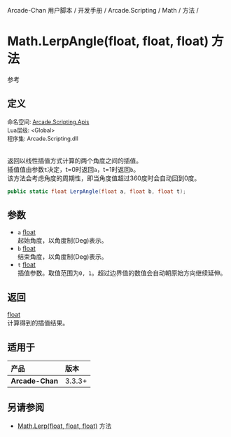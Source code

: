 Arcade-Chan 用户脚本 / 开发手册 / Arcade.Scripting / Math / 方法 /
# Math.LerpAngle(float, float, float) 方法
参考

## 定义
<div style="font-size: 90%;">
命名空间: <a href="README.md">Arcade.Scripting.Apis</a><br />
Lua层级: &lt;Global&gt;<br />
程序集: Arcade.Scripting.dll
</div><br />

返回以线性插值方式计算的两个角度之间的插值。  
插值值由参数``t``决定，t=0时返回``a``，t=1时返回``b``。  
该方法会考虑角度的周期性，即当角度值超过360度时会自动回到0度。

```csharp
public static float LerpAngle(float a, float b, float t);
```

## 参数
- ``a`` [float](https://docs.microsoft.com/zh-cn/dotnet/api/system.single)  
  起始角度，以角度制(Deg)表示。
- ``b`` [float](https://docs.microsoft.com/zh-cn/dotnet/api/system.single)  
  结束角度，以角度制(Deg)表示。
- ``t`` [float](https://docs.microsoft.com/zh-cn/dotnet/api/system.single)  
  插值参数。取值范围为``0, 1``。超过边界值的数值会自动朝原始方向继续延伸。

## 返回
[float](https://docs.microsoft.com/zh-cn/dotnet/api/system.single)  
  计算得到的插值结果。

## 适用于
| 产品 | 版本 |
|:----|:----|
| **Arcade-Chan** | 3.3.3+ |

## 另请参阅
- [Math.Lerp(float, float, float)](Math_Lerp.md) 方法